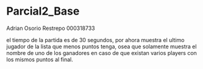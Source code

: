 # Parcial2_Base
 Adrian Osorio Restrepo 000318733
 
 
 
el tiempo de la partida es de 30 segundos, por ahora muestra el ultimo jugador de la lista que menos puntos tenga, osea que solamente muestra el nombre de uno de los ganadores en caso de que existan varios players con los mismos puntos al final.

